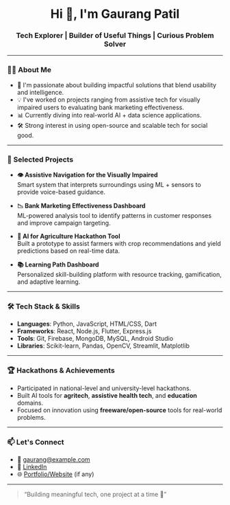 <h1 align="center">Hi 👋, I'm Gaurang Patil</h1>
<h3 align="center">Tech Explorer | Builder of Useful Things | Curious Problem Solver</h3>

---

### 👨‍💻 About Me

- 🧠 I'm passionate about building impactful solutions that blend usability and intelligence.
- 💡 I've worked on projects ranging from assistive tech for visually impaired users to evaluating bank marketing effectiveness.
- 📊 Currently diving into real-world AI + data science applications.
- 🛠️ Strong interest in using open-source and scalable tech for social good.

---

### 💼 Selected Projects

- **👁️ Assistive Navigation for the Visually Impaired**  
  Smart system that interprets surroundings using ML + sensors to provide voice-based guidance.

- **📉 Bank Marketing Effectiveness Dashboard**  
  ML-powered analysis tool to identify patterns in customer responses and improve campaign targeting.

- **🌱 AI for Agriculture Hackathon Tool**  
  Built a prototype to assist farmers with crop recommendations and yield predictions based on real-time data.

- **📚 Learning Path Dashboard**  
  Personalized skill-building platform with resource tracking, gamification, and adaptive learning.

---

### 🛠️ Tech Stack & Skills

- **Languages**: Python, JavaScript, HTML/CSS, Dart
- **Frameworks**: React, Node.js, Flutter, Express.js
- **Tools**: Git, Firebase, MongoDB, MySQL, Android Studio
- **Libraries**: Scikit-learn, Pandas, OpenCV, Streamlit, Matplotlib

---

### 🏆 Hackathons & Achievements

- Participated in national-level and university-level hackathons.
- Built AI tools for **agritech**, **assistive health tech**, and **education** domains.
- Focused on innovation using **freeware/open-source** tools for real-world problems.

---

### 📫 Let's Connect

- 📧 gaurang@example.com  
- 🔗 [LinkedIn](https://www.linkedin.com/in/gaurangpatil123)  
- 🌐 [Portfolio/Website](https://your-portfolio.com) (if any)  

---

> “Building meaningful tech, one project at a time 🚀”
